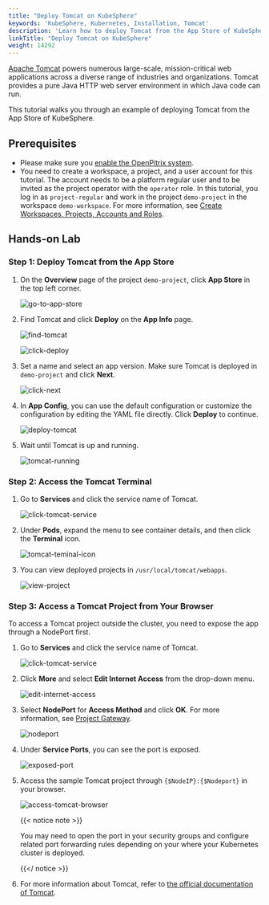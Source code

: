 ```yaml
---
title: "Deploy Tomcat on KubeSphere"
keywords: 'KubeSphere, Kubernetes, Installation, Tomcat'
description: 'Learn how to deploy Tomcat from the App Store of KubeSphere and access its service.'
linkTitle: "Deploy Tomcat on KubeSphere"
weight: 14292
---
```

[Apache Tomcat](https://tomcat.apache.org/index.html) powers numerous large-scale, mission-critical web applications across a diverse range of industries and organizations. Tomcat provides a pure Java HTTP web server environment in which Java code can run.

This tutorial walks you through an example of deploying Tomcat from the App Store of KubeSphere.

## Prerequisites

- Please make sure you [enable the OpenPitrix system](../../../pluggable-components/app-store/).
- You need to create a workspace, a project, and a user account for this tutorial. The account needs to be a platform regular user and to be invited as the project operator with the `operator` role. In this tutorial, you log in as `project-regular` and work in the project `demo-project` in the workspace `demo-workspace`. For more information, see [Create Workspaces, Projects, Accounts and Roles](../../../quick-start/create-workspace-and-project/).

## Hands-on Lab

### Step 1: Deploy Tomcat from the App Store

1. On the **Overview** page of the project `demo-project`, click **App Store** in the top left corner.

   ![go-to-app-store](/images/docs/appstore/built-in-apps/tomcat-app/tomcat-app01.jpg)

2. Find Tomcat and click **Deploy** on the **App Info** page.

   ![find-tomcat](/images/docs/appstore/built-in-apps/tomcat-app/find-tomcat.jpg)

   ![click-deploy](/images/docs/appstore/built-in-apps/tomcat-app/click-deploy.jpg)

3. Set a name and select an app version. Make sure Tomcat is deployed in `demo-project` and click **Next**.

   ![click-next](/images/docs/appstore/built-in-apps/tomcat-app/click-next.jpg)

4. In **App Config**, you can use the default configuration or customize the configuration by editing the YAML file directly. Click **Deploy** to continue.

   ![deploy-tomcat](/images/docs/appstore/built-in-apps/tomcat-app/deploy-tomcat.jpg)

5. Wait until Tomcat is up and running.

   ![tomcat-running](/images/docs/appstore/built-in-apps/tomcat-app/tomcat-running.jpg)

### Step 2: Access the Tomcat Terminal

1. Go to **Services** and click the service name of Tomcat.

   ![click-tomcat-service](/images/docs/appstore/built-in-apps/tomcat-app/click-tomcat-service.jpg)

2. Under **Pods**, expand the menu to see container details, and then click the **Terminal** icon.

   ![tomcat-teminal-icon](/images/docs/appstore/built-in-apps/tomcat-app/tomcat-teminal-icon.jpg)

3. You can view deployed projects in `/usr/local/tomcat/webapps`.

   ![view-project](/images/docs/appstore/built-in-apps/tomcat-app/view-project.jpg)

### Step 3: Access a Tomcat Project from Your Browser

To access a Tomcat project outside the cluster, you need to expose the app through a NodePort first.

1. Go to **Services** and click the service name of Tomcat.

   ![click-tomcat-service](/images/docs/appstore/built-in-apps/tomcat-app/click-tomcat-service.jpg)

2. Click **More** and select **Edit Internet Access** from the drop-down menu.

   ![edit-internet-access](/images/docs/appstore/built-in-apps/tomcat-app/edit-internet-access.jpg)

3. Select **NodePort** for **Access Method** and click **OK**. For more information, see [Project Gateway](../../../project-administration/project-gateway/).

   ![nodeport](/images/docs/appstore/built-in-apps/tomcat-app/nodeport.jpg)

4. Under **Service Ports**, you can see the port is exposed.

   ![exposed-port](/images/docs/appstore/built-in-apps/tomcat-app/exposed-port.jpg)

5. Access the sample Tomcat project through `{$NodeIP}:{$Nodeport}` in your browser. 

   ![access-tomcat-browser](/images/docs/appstore/built-in-apps/tomcat-app/access-tomcat-browser.jpg)

   {{< notice note >}}

   You may need to open the port in your security groups and configure related port forwarding rules depending on your where your Kubernetes cluster is deployed.

   {{</ notice >}} 

6. For more information about Tomcat, refer to [the official documentation of Tomcat](https://tomcat.apache.org/index.html).